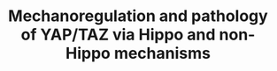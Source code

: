 ---
annotations:
- id: PW:0001515
  parent: signaling pathway
  type: Pathway Ontology
  value: Hippo signaling pathway
- id: PW:0001502
  parent: signaling pathway
  type: Pathway Ontology
  value: mechanotransduction pathway
- id: DOID:162
  parent: disease of cellular proliferation
  type: Disease Ontology
  value: cancer
authors:
- Fehrhart
description: Mechanoregulation and pathology of YAP/TAZ via Hippo and non-Hippo mechanisms
last-edited: 2019-02-21
organisms:
- Homo sapiens
redirect_from:
- /index.php/Pathway:WP4534
- /instance/WP4534
revision: null
schema-jsonld:
- '@context': https://schema.org/
  '@id': https://wikipathways.github.io/pathways/WP4534.html
  '@type': Dataset
  creator:
    '@type': Organization
    name: WikiPathways
  description: Mechanoregulation and pathology of YAP/TAZ via Hippo and non-Hippo
    mechanisms
  keywords:
  - ACTA1
  - ACTA2
  - ACTB
  - ACTC1
  - ACTG1
  - ACTG2
  - CDH1
  - CTNNA1
  - CTNNB1
  - ITGB1
  - ITGB2
  - ITGB3
  - ITGB4
  - ITGB5
  - ITGB6
  - ITGB7
  - ITGB8
  - LATS1
  - LIMD1
  - MAP4K1
  - MAP4K2
  - MAP4K3
  - MAP4K4
  - MAP4K5
  - MAPK10
  - MAPK8
  - MAPK9
  - MST1
  - NF2
  - PAK1
  - PAK2
  - PAK3
  - PAK4
  - PAK5
  - PAK6
  - SAV1
  - SGMS1
  - SRC
  - STK3
  - TAZ
  - TEAD1
  - TEAD2
  - TEAD3
  - TEAD4
  - YWHAQ
  - YY1AP1
  - a-catenin
  license: CC0
  name: Mechanoregulation and pathology of YAP/TAZ via Hippo and non-Hippo mechanisms
seo: CreativeWork
title: Mechanoregulation and pathology of YAP/TAZ via Hippo and non-Hippo mechanisms
wpid: WP4534
---